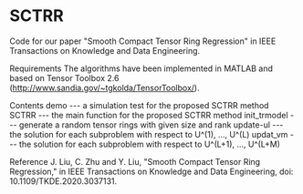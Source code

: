 # SCTRR

Code for our paper "Smooth Compact Tensor Ring Regression" in IEEE Transactions on Knowledge and Data Engineering.

Requirements
The algorithms have been implemented in MATLAB and based on Tensor Toolbox 2.6 (http://www.sandia.gov/~tgkolda/TensorToolbox/).


Contents
demo  --- a simulation test for the proposed SCTRR method
SCTRR --- the main function for the proposed SCTRR method
init_trmodel --- generate a random tensor rings with given size and rank
update-ul --- the solution for each subproblem with respect to U^(1), ..., U^(L)
updat_vm --- the solution for each subproblem with respect to U^(L+1), ..., U^(L+M)


Reference
 J. Liu, C. Zhu and Y. Liu, "Smooth Compact Tensor Ring Regression," in IEEE Transactions on Knowledge and Data Engineering, doi: 10.1109/TKDE.2020.3037131.
